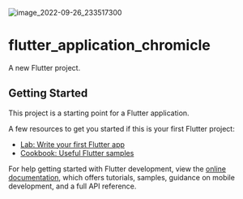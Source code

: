 ![image_2022-09-26_233517300](https://user-images.githubusercontent.com/111181152/192348556-69fae442-e3fb-4d89-a266-fe23672e705f.png)
# flutter_application_chromicle

A new Flutter project.

## Getting Started

This project is a starting point for a Flutter application.

A few resources to get you started if this is your first Flutter project:

- [Lab: Write your first Flutter app](https://docs.flutter.dev/get-started/codelab)
- [Cookbook: Useful Flutter samples](https://docs.flutter.dev/cookbook)

For help getting started with Flutter development, view the
[online documentation](https://docs.flutter.dev/), which offers tutorials,
samples, guidance on mobile development, and a full API reference.
